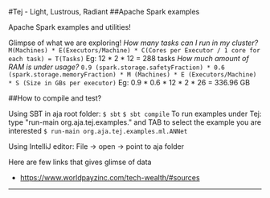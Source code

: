 #Tej - Light, Lustrous, Radiant
##Apache Spark examples

Apache Spark examples and utilities!

Glimpse of what we are exploring!
*How many tasks can I run in my cluster?*
`M(Machines) * E(Executors/Machine) * C(Cores per Executor / 1 core for each task) = T(Tasks)`
Eg: 12 * 2 * 12 = 288 tasks
*How much amount of RAM is under usage?*
`0.9 (spark.storage.safetyFraction) * 0.6 (spark.storage.memoryFraction) * M (Machines) * E (Executors/Machine) * S (Size in GBs per executor)`
Eg: 0.9 * 0.6 * 12  * 2  * 26 = 336.96 GB

##How to compile and test?

Using SBT in aja root folder:
`$ sbt`
`$ sbt compile`
To run examples under Tej: type "run-main org.aja.tej.examples." and TAB to select the example you are interested
`$ run-main org.aja.tej.examples.ml.ANNet`

Using IntelliJ editor:
File -> open -> point to aja folder

Here are few links that gives glimse of data
- https://www.worldpayzinc.com/tech-wealth/#sources

-----------------------------------------------------------------------------------
